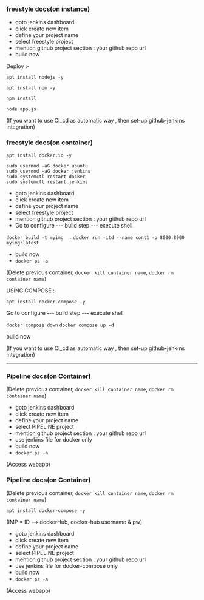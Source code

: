 ### freestyle docs(on instance)

  - goto jenkins dashboard
  - click create new item
  - define your project name
  - select freestyle project
  - mention github project section : your github repo url
  - build now


Deploy :-

`apt install nodejs -y`

`apt install npm -y`

`npm install`

`node app.js`

(If you want to use CI_cd as automatic way , then set-up github-jenkins integration)

### freestyle docs(on container)

`apt install docker.io -y`


```
sudo usermod -aG docker ubuntu
sudo usermod -aG docker jenkins
sudo systemctl restart docker
sudo systemctl restart jenkins
```

  - goto jenkins dashboard
  - click create new item
  - define your project name
  - select freestyle project
  - mention github project section : your github repo url
  - Go to configure --- build step --- execute shell

`docker build -t myimg  .`
`docker run -itd --name cont1 -p 8000:8000 myimg:latest`

  - build now
  - `docker ps -a`

(Delete previous container, `docker kill container name`, `docker rm container name`)

USING COMPOSE :-

`apt install docker-compose -y`

Go to configure --- build step --- execute shell

`docker compose down`
`docker compose up -d`

build now

(If you want to use CI_cd as automatic way , then set-up github-jenkins integration)

-----



### Pipeline docs(on Container)

(Delete previous container, `docker kill container name`, `docker rm container name`)

  - goto jenkins dashboard
  - click create new item
  - define your project name
  - select PIPELINE project
  - mention github project section : your github repo url
  - use jenkins file for docker only
  - build now
  - `docker ps -a`

(Access webapp)


### Pipeline docs(on Container)

(Delete previous container, `docker kill container name`, `docker rm container name`)

`apt install docker-compose -y`

(IMP = ID --> dockerHub, docker-hub username & pw)

  - goto jenkins dashboard
  - click create new item
  - define your project name
  - select PIPELINE project
  - mention github project section : your github repo url
  - use jenkins file for docker-compose only
  - build now
  - `docker ps -a`

(Access webapp)
